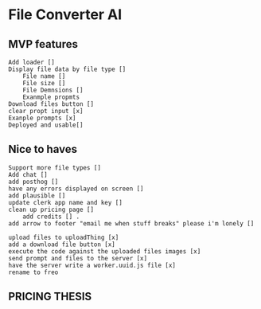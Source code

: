 # File Converter AI 
## MVP features 
    Add loader []
    Display file data by file type []
        File name []
        File size []
        File Demnsions []
        Exanmple propmts
    Download files button []
    clear propt input [x]
    Exanple prompts [x]
    Deployed and usable[]
    
    
## Nice to haves 
    Support more file types []
    Add chat []
    add posthog []
    have any errors displayed on screen [] 
    add plausible []
    update clerk app name and key []
    clean up pricing page []
        add credits [] . 
    add arrow to footer "email me when stuff breaks" please i'm lonely []

    upload files to uploadThing [x]
    add a download file button [x]  
    execute the code against the uploaded files images [x]  
    send prompt and files to the server [x]  
    have the server write a worker.uuid.js file [x]  
    rename to freo

## PRICING THESIS


